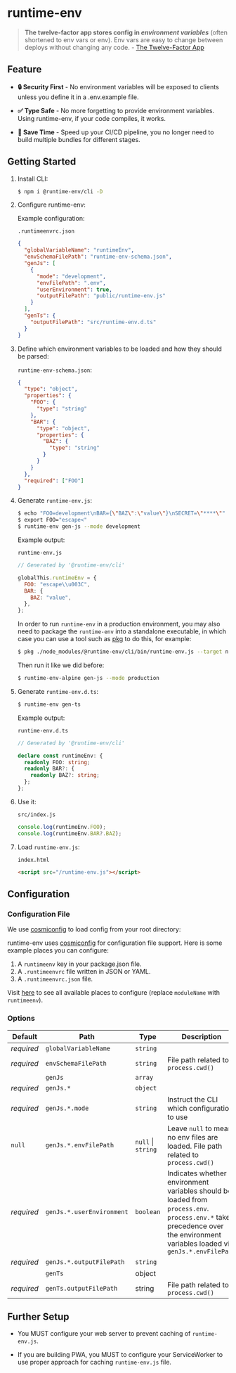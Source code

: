 # runtime-env

> **The twelve-factor app stores config in _environment variables_** (often shortened to env vars or env). Env vars are easy to change between deploys without changing any code. - [The Twelve-Factor App](https://12factor.net/config)

## Feature

- **🔒 Security First** - No environment variables will be exposed to clients unless you define it in a .env.example file.

- **✅ Type Safe** - No more forgetting to provide environment variables. Using runtime-env, if your code compiles, it works.

- **🚀 Save Time** - Speed up your CI/CD pipeline, you no longer need to build multiple bundles for different stages.

## Getting Started

1. Install CLI:

   ```sh
   $ npm i @runtime-env/cli -D
   ```

1. Configure runtime-env:

   Example configuration:

   `.runtimeenvrc.json`

   ```json
   {
     "globalVariableName": "runtimeEnv",
     "envSchemaFilePath": "runtime-env-schema.json",
     "genJs": [
       {
         "mode": "development",
         "envFilePath": ".env",
         "userEnvironment": true,
         "outputFilePath": "public/runtime-env.js"
       }
     ],
     "genTs": {
       "outputFilePath": "src/runtime-env.d.ts"
     }
   }
   ```

1. Define which environment variables to be loaded and how they should be parsed:

   `runtime-env-schema.json`:

   ```json
   {
     "type": "object",
     "properties": {
       "FOO": {
         "type": "string"
       },
       "BAR": {
         "type": "object",
         "properties": {
           "BAZ": {
             "type": "string"
           }
         }
       }
     },
     "required": ["FOO"]
   }
   ```

1. Generate `runtime-env.js`:

   ```sh
   $ echo "FOO=development\nBAR={\"BAZ\":\"value\"}\nSECRET=\"****\"" > .env
   $ export FOO="escape<"
   $ runtime-env gen-js --mode development
   ```

   Example output:

   `runtime-env.js`

   ```js
   // Generated by '@runtime-env/cli'

   globalThis.runtimeEnv = {
     FOO: "escape\\u003C",
     BAR: {
       BAZ: "value",
     },
   };
   ```

   In order to run `runtime-env` in a production environment, you may also need to package the `runtime-env` into a standalone executable, in which case you can use a tool such as [pkg](https://npmjs.com/pkg) to do this, for example:

   ```sh
   $ pkg ./node_modules/@runtime-env/cli/bin/runtime-env.js --target node18-alpine-x64 --output runtime-env-alpine
   ```

   Then run it like we did before:

   ```sh
   $ runtime-env-alpine gen-js --mode production
   ```

1. Generate `runtime-env.d.ts`:

   ```sh
   $ runtime-env gen-ts
   ```

   Example output:

   `runtime-env.d.ts`

   ```ts
   // Generated by '@runtime-env/cli'

   declare const runtimeEnv: {
     readonly FOO: string;
     readonly BAR?: {
       readonly BAZ?: string;
     };
   };
   ```

1. Use it:

   `src/index.js`

   ```ts
   console.log(runtimeEnv.FOO);
   console.log(runtimeEnv.BAR?.BAZ);
   ```

1. Load `runtime-env.js`:

   `index.html`

   ```html
   <script src="/runtime-env.js"></script>
   ```

## Configuration

### Configuration File

We use [cosmiconfig](https://www.npmjs.com/package/cosmiconfig#searchplaces) to load config from your root directory:

runtime-env uses [cosmiconfig](https://www.npmjs.com/package/cosmiconfig) for configuration file support. Here is some example places you can configure:

1. A `runtimeenv` key in your package.json file.
1. A `.runtimeenvrc` file written in JSON or YAML.
1. A `.runtimeenvrc.json` file.

Visit [here](https://www.npmjs.com/package/cosmiconfig#searchplaces) to see all available places to configure (replace `moduleName` with `runtimeenv`).

### Options

| Default    | Path                      | Type               | Description                                                                                                                                                                   |
| ---------- | ------------------------- | ------------------ | ----------------------------------------------------------------------------------------------------------------------------------------------------------------------------- |
| _required_ | `globalVariableName`      | `string`           |                                                                                                                                                                               |
| _required_ | `envSchemaFilePath`       | `string`           | File path related to `process.cwd()`                                                                                                                                          |
|            | `genJs`                   | `array`            |                                                                                                                                                                               |
| _required_ | `genJs.*`                 | `object`           |                                                                                                                                                                               |
| _required_ | `genJs.*.mode`            | `string`           | Instruct the CLI which configuration to use                                                                                                                                   |
| `null`     | `genJs.*.envFilePath`     | `null` \| `string` | Leave `null` to mean no env files are loaded. File path related to `process.cwd()`                                                                                            |
| _required_ | `genJs.*.userEnvironment` | `boolean`          | Indicates whether environment variables should be loaded from `process.env`. `process.env.*` takes precedence over the environment variables loaded via `genJs.*.envFilePath` |
| _required_ | `genJs.*.outputFilePath`  | `string`           |                                                                                                                                                                               |
|            | `genTs`                   | object             |                                                                                                                                                                               |
| _required_ | `genTs.outputFilePath`    | string             | File path related to `process.cwd()`                                                                                                                                          |

## Further Setup

- You MUST configure your web server to prevent caching of `runtime-env.js`.

- If you are building PWA, you MUST to configure your ServiceWorker to use proper approach for caching `runtime-env.js` file.
